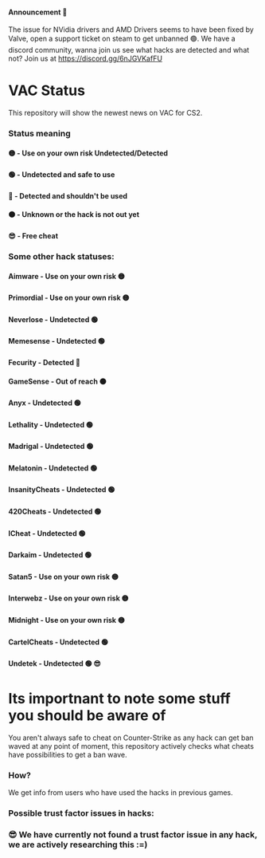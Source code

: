 #### Announcement 📢
The issue for NVidia drivers and AMD Drivers seems to have been fixed by Valve, open a support ticket on steam to get unbanned 🟢.
We have a discord community, wanna join us see what hacks are detected and what not? Join us at https://discord.gg/6nJGVKafFU

# VAC Status
This repository will show the newest news on VAC for CS2.

### Status meaning
#### 🟡 - Use on your own risk Undetected/Detected
#### 🟢 - Undetected and safe to use
#### 🔴 - Detected and shouldn't be used
#### ⚫ - Unknown or the hack is not out yet
#### 😎 - Free cheat

### Some other hack statuses:
#### Aimware - Use on your own risk 🟡
#### Primordial - Use on your own risk 🟡
#### Neverlose - Undetected 🟢
#### Memesense - Undetected 🟢
#### Fecurity - Detected 🔴
#### GameSense - Out of reach ⚫
#### Anyx - Undetected 🟢
#### Lethality - Undetected 🟢
#### Madrigal - Undetected 🟢
#### Melatonin - Undetected 🟢
#### InsanityCheats - Undetected 🟢
#### 420Cheats - Undetected 🟢
#### ICheat - Undetected 🟢
#### Darkaim - Undetected 🟢
#### Satan5 - Use on your own risk 🟡
#### Interwebz - Use on your own risk 🟡
#### Midnight - Use on your own risk 🟡
#### CartelCheats - Undetected 🟢
#### Undetek - Undetected 🟢 😎


# Its importnant to note some stuff you should be aware of
You aren't always safe to cheat on Counter-Strike as any hack can get ban waved at any point of moment, this repository actively checks what cheats have possibilities to get a ban wave.


### How?
We get info from users who have used the hacks in previous games.

### Possible trust factor issues in hacks:
### 😎 We have currently not found a trust factor issue in any hack, we are actively researching this :=)

